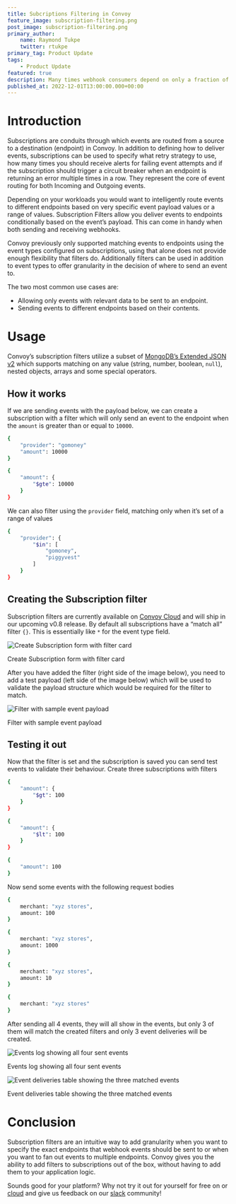 ```yaml
---
title: Subcriptions Filtering in Convoy
feature_image: subscription-filtering.png
post_image: subscription-filtering.png
primary_author:
    name: Raymond Tukpe
    twitter: rtukpe
primary_tag: Product Update
tags:
    - Product Update
featured: true
description: Many times webhook consumers depend on only a fraction of the webhook events it receives. Learn how to route webhook events to endpoints based on payload structure in Convoy.
published_at: 2022-12-01T13:00:00.000+00:00
---
```


# Introduction

Subscriptions are conduits through which events are routed from a source to a destination (endpoint) in Convoy. In addition to defining how to deliver events, subscriptions can be used to specify what retry strategy to use, how many times you should receive alerts for failing event attempts and if the subscription should trigger a circuit breaker when an endpoint is returning an error multiple times in a row. They represent the core of event routing for both Incoming and Outgoing events.

Depending on your workloads you would want to intelligently route events to different endpoints based on very specific event payload values or a range of values. Subscription Filters allow you deliver events to endpoints conditionally based on the event’s payload. This can come in handy when both sending and receiving webhooks.

Convoy previously only supported matching events to endpoints using the event types configured on subscriptions, using that alone does not provide enough flexibility that filters do. Additionally filters can be used in addition to event types to offer granularity in the decision of where to send an event to.

The two most common use cases are:

- Allowing only events with relevant data to be sent to an endpoint.
- Sending events to different endpoints based on their contents.

# Usage

Convoy’s subscription filters utilize a subset of [MongoDB’s Extended JSON v2](https://www.mongodb.com/docs/manual/reference/mongodb-extended-json/) which supports matching on any value (string, number, boolean, `null`), nested objects, arrays and some special operators.

## How it works

If we are sending events with the payload below, we can  create a subscription with a filter which will only send an event to the endpoint when the `amount` is greater than or equal to `10000`.

```bash
{
    "provider": "gomoney"
    "amount": 10000
}
```

```bash
{
    "amount": {
        "$gte": 10000
    }
}
```

We can also filter using the `provider` field, matching only when it’s set of a range of values

```bash
{
    "provider": {
        "$in": [
            "gomoney",
            "piggyvest"
        ]
    }
}
```

## Creating the Subscription filter

Subscription filters are currently available on [Convoy Cloud](https://dashboard.getconvoy.io) and will ship in our upcoming v0.8 release. By default all subscriptions have a “match all” filter `{}`. This is essentially like `*`  for the event type field.

![Create Subscription form with filter card](/blog-assets/create-sub-filter.png)

Create Subscription form with filter card

After you have added the filter (right side of the image below), you need to add a test payload (left side of the image below) which will be used to validate the payload structure which would be required for the filter to match.

![Filter with sample event payload](/blog-assets/filter-with-sample-payload.png)

Filter with sample event payload

## Testing it out

Now that the filter is set and the subscription is saved you can send test events to validate their behaviour. Create three subscriptions with filters

```bash
{
	"amount": {
		"$gt": 100
	}
}
```

```bash
{
	"amount": {
		"$lt": 100
	}
}
```

```bash
{
	"amount": 100
}
```

Now send some events with the following request bodies

```bash
{
    merchant: "xyz stores",
    amount: 100
}
```

```bash
{
    merchant: "xyz stores",
    amount: 1000
}
```

```bash
{
    merchant: "xyz stores",
    amount: 10
}
```

```bash
{
    merchant: "xyz stores"
}
```

After sending all 4 events, they will all show in the events, but only 3 of them will match the created filters and only 3 event deliveries will be created.

 

![Events log showing all four sent events](/blog-assets/event-log.png)

Events log showing all four sent events

![Event deliveries table showing the three matched events](/blog-assets/event-deliveries.png)

Event deliveries table showing the three matched events

# Conclusion

Subscription filters are an intuitive way to add granularity when you want to specify the exact endpoints that webhook events should be sent to or when you want to fan out events to multiple endpoints. Convoy gives you the ability to add filters to subscriptions out of the box, without having to add them to your application logic.

Sounds good for your platform? Why not try it out for yourself for free on or [cloud](https://dashboard.getconvoy.io) and give us feedback on our [slack](https://convoy-community.slack.com/join/shared_invite/zt-xiuuoj0m-yPp~ylfYMCV9s038QL0IUQ#/shared-invite/email) community!
